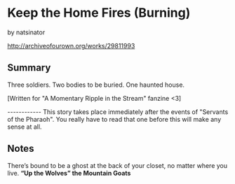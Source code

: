 # Keep the Home Fires (Burning)

by natsinator

http://archiveofourown.org/works/29811993

## Summary

Three soldiers\. Two bodies to be buried\. One haunted house\.

[Written for "A Momentary Ripple in the Stream" fanzine <3]

\-\-\-\-\-\-\-\-\-\-\-\-
This story takes place immediately after the events of "Servants of the Pharaoh"\. You really have to read that one before this will make any sense at all\.

## Notes

There’s bound to be a ghost at the back of your closet, no matter where you live\. 
**“Up the Wolves”
the Mountain Goats**

